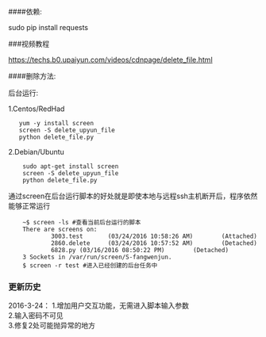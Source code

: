 ####依赖:

sudo pip install requests


###视频教程

https://techs.b0.upaiyun.com/videos/cdnpage/delete_file.html


####删除方法:

后台运行:

1.Centos/RedHad
```
   yum -y install screen
   screen -S delete_upyun_file
   python delete_file.py
```

2.Debian/Ubuntu

```
	sudo apt-get install screen
	screen -S delete_upyun_file
	python delete_file.py
```

通过screen在后台运行脚本的好处就是即使本地与远程ssh主机断开后，程序依然能够正常运行
```
	~$ screen -ls #查看当前后台运行的脚本
	There are screens on:
	        3003.test       (03/24/2016 10:58:26 AM)        (Attached)
	        2860.delete     (03/24/2016 10:57:52 AM)        (Detached)
	        6828.py (03/16/2016 08:50:22 PM)        (Detached)
	3 Sockets in /var/run/screen/S-fangwenjun.
	$ screen -r test #进入已经创建的后台任务中
```
### 更新历史

2016-3-24：
1.增加用户交互功能，无需进入脚本输入参数    
2.输入密码不可见   
3.修复2处可能抛异常的地方    


